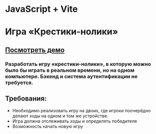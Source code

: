 # JavaScript + Vite

# Игра «Крестики-нолики»

## [Посмотреть демо](https://wb-l2-tic-tac-toe-vert.vercel.app/)

### Разработать игру «крестики-нолики», в которую можно было бы играть в реальном времени, но на одном компьютере. Бэкенд и система аутентификации не требуется.

## Требования:

- Необходимо реализовать игру на двоих, где игроки поочерёдно делают ходы на одном и том же устройстве.
- Игра должна отслеживать ходы и определять победителя
- Возможность начать новую игру
